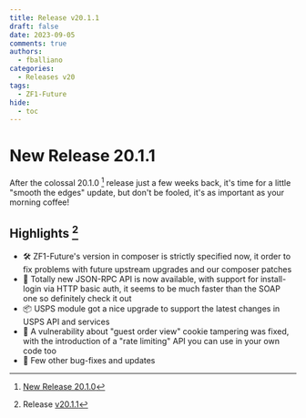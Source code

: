 ```yaml
---
title: Release v20.1.1
draft: false
date: 2023-09-05
comments: true
authors:
  - fballiano
categories:
  - Releases v20
tags:
  - ZF1-Future
hide:
  - toc
---
```


# New Release 20.1.1

After the colossal 20.1.0 [^2] release just a few weeks back, it's time for a little "smooth the edges" update, but don't be fooled, it's as important as your morning coffee!

<!-- more -->

## Highlights [^1]

- 🛠️ ZF1-Future's version in composer is strictly specified now, it order to fix problems with future upstream upgrades and our composer patches
- 🚀 Totally new JSON-RPC API is now available, with support for install-login via HTTP basic auth, it seems to be much faster than the SOAP one so definitely check it out
- 📦 USPS module got a nice upgrade to support the latest changes in USPS API and services
- 🍪 A vulnerability about "guest order view" cookie tampering was fixed, with the introduction of a "rate limiting" API you can use in your own code too
- 🐞 Few other bug-fixes and updates


[^1]: Release [v20.1.1](https://github.com/OpenMage/magento-lts/releases/tag/v20.1.1)
[^2]: [New Release 20.1.0](2023-08-02-release-20-1-0.md)
